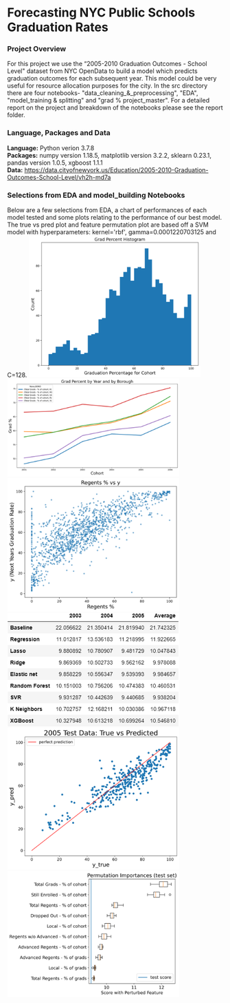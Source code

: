 # Forecasting NYC Public Schools Graduation Rates
### Project Overview
For this project we use the “2005-2010 Graduation Outcomes - School Level" dataset from NYC OpenData to build a model which predicts graduation outcomes for each subsequent year.  This model could be very useful for resource allocation purposes for the city.  In the src directory there are four notebooks- "data_cleaning_&_preprocessing", "EDA", "model_training & splitting" and "grad % project_master".  For a detailed report on the project and breakdown of the notebooks please see the report folder.  

### Language, Packages and Data
**Language:**  Python verion 3.7.8    
**Packages:** numpy version 1.18.5, matplotlib version 3.2.2, sklearn 0.23.1, pandas version 1.0.5, xgboost 1.1.1  
**Data:** https://data.cityofnewyork.us/Education/2005-2010-Graduation-Outcomes-School-Level/vh2h-md7a  

### Selections from EDA and model_building Notebooks
Below are a few selections from EDA, a chart of performances of each model tested and some plots relating to the performance of our best model.  The true vs pred plot and feature permutation plot are based off a SVM model with hyperparameters: kernel='rbf', gamma=0.0001220703125 and C=128. 
<img src="Figures/gradperc.png" width="400">
<img src="Figures/LinePlot.png" width="400">
<img src="Figures/regentsvsy.png" width="400">
<img src="Figures/modeldf.png" width="400">
<img src="Figures/truevpred.png" width="400">
<img src="Figures/svr_feature_perm.png" width="400">
